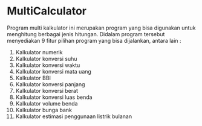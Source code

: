 # MultiCalculator
Program multi kalkulator ini merupakan program yang bisa digunakan untuk menghitung berbagai jenis hitungan. Didalam program tersebut menyediakan 9 fitur pilihan program yang bisa dijalankan, antara lain :
1. Kalkulator numerik
2. Kalkulator konversi suhu
3. Kalkulator konversi waktu
4. Kalkulator konversi mata uang 
5. Kalkulator BBI 
6. Kalkulator konversi panjang 
7. Kalkulator konversi berat 
8. Kalkulator konversi luas benda
9. Kalkulator volume benda
10. Kalkulator bunga bank
11. Kalkulator estimasi penggunaan listrik bulanan
